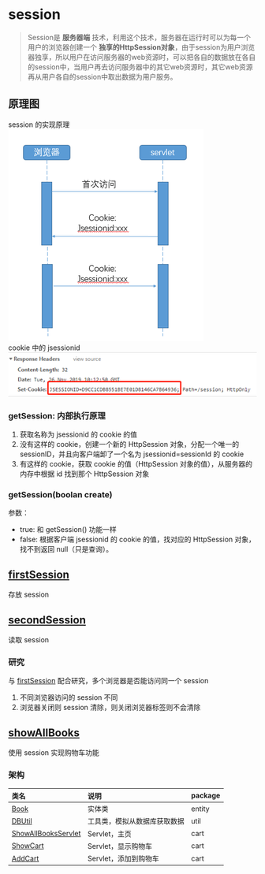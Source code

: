# session
> Session是 **服务器端** 技术，利用这个技术，服务器在运行时可以为每一个用户的浏览器创建一个 **独享的HttpSession对象**，由于session为用户浏览器独享，所以用户在访问服务器的web资源时，可以把各自的数据放在各自的session中，当用户再去访问服务器中的其它web资源时，其它web资源再从用户各自的session中取出数据为用户服务。
## 原理图
session 的实现原理<br>
![session](images/session.png)<br>
cookie 中的 jsessionid<br>
![jsessionid](images/jsessionid.png)
### getSession: 内部执行原理
1. 获取名称为 jsessionid 的 cookie 的值
2. 没有这样的 cookie，创建一个新的 HttpSession 对象，分配一个唯一的 sessionID，并且向客户端卸了一个名为 jsessionid=sessionId 的 cookie
3. 有这样的 cookie，获取 cookie 的值（HttpSession 对象的值），从服务器的内存中根据 id 找到那个 HttpSession 对象
### getSession(boolan create)
参数：
* true: 和 getSession() 功能一样
* false: 根据客户端 jsessionid 的 cookie 的值，找对应的 HttpSession 对象，找不到返回 null（只是查询）。
## [firstSession](src/main/java/org/lzn/FirstSession.java)
存放 session
## [secondSession](src/main/java/org/lzn/SecondSession.java)
读取 session
### 研究
与 [firstSession](src/main/java/org/lzn/FirstSession.java) 配合研究，多个浏览器是否能访问同一个 session<br>
1. 不同浏览器访问的 session 不同
2. 浏览器关闭则 session 清除，则关闭浏览器标签则不会清除
## [showAllBooks](src/main/java/org/lzn/cart/ShowAllBooksServlet.java)
使用 session 实现购物车功能
### 架构
| 类名 | 说明 | package |
| :- | :- | :- |
| [Book](src/main/java/org/lzn/entity/Book.java) | 实体类 | entity |
| [DBUtil](src/main/java/org/lzn/util/DBUtil.java) | 工具类，模拟从数据库获取数据 | util |
| [ShowAllBooksServlet](src/main/java/org/lzn/cart/ShowAllBooksServlet.java) | Servlet，主页 | cart |
| [ShowCart](src/main/java/org/lzn/cart/ShowCart.java) | Servlet，显示购物车 | cart |
| [AddCart](src/main/java/org/lzn/cart/AddCart.java) | Servlet，添加到购物车 | cart |